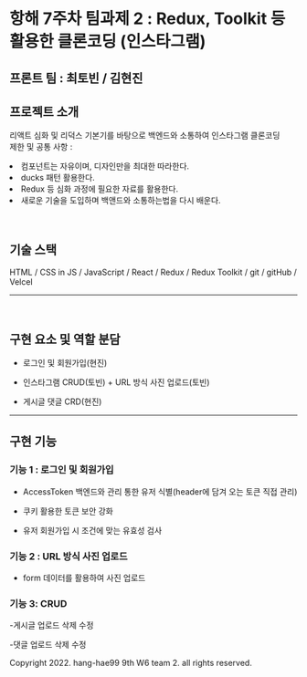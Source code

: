 
# 항해 7주차 팀과제 2 : Redux, Toolkit 등 활용한 클론코딩 (인스타그램)


## 프론트 팀 : 최토빈 / 김현진

## 프로젝트 소개

<p align="justify">
리액트 심화 및 리덕스 기본기를 바탕으로 백엔드와 소통하여 인스타그램 클론코딩 <br>
제한 및 공통 사항 : <br>
  <li>컴포넌트는 자유이며, 디자인만을 최대한 따라한다.</li>
  <li> ducks 패턴 활용한다.</li>
  <li> Redux 등 심화 과정에 필요한 자료를 활용한다.</li>
  <li> 새로운 기술을 도입하며 백앤드와 소통하는법을 다시 배운다.</li>

</p>

<br>

## 기술 스택

HTML / CSS in JS / JavaScript / React / Redux / Redux Toolkit / git / gitHub / Velcel

---
<br>

## 구현 요소 및 역할 분담

- 로그인 및 회원가입(현진)

- 인스타그램 CRUD(토빈) + URL 방식 사진 업로드(토빈)

- 게시글 댓글 CRD(현진)

---
## 구현 기능

### 기능 1 : 로그인 및 회원가입

- AccessToken 백엔드와 관리 통한 유저 식별(header에 담겨 오는 토큰 직접 관리)

- 쿠키 활용한 토큰 보안 강화

- 유저 회원가입 시 조건에 맞는 유효성 검사


### 기능 2 :  URL 방식 사진 업로드

- form 데이터를 활용하여 사진 업로드

### 기능 3: CRUD 
-게시글 업로드 삭제 수정 

-댓글 업로드 삭제 수정 


Copyright 2022. hang-hae99 9th W6 team 2. all rights reserved.
